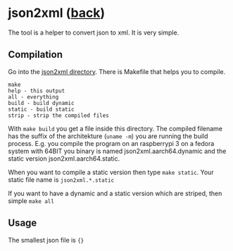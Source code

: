 # json2xml ([back](00-A-documentation.md))
The tool is a helper to convert json to xml. It is very simple.

## Compilation
Go into the [json2xml directory](../tools/json2xml). There is Makefile that helps you to compile.

```
make
help - this output
all - everything
build - build dynamic
static - build static
strip - strip the compiled files
```

With `make build` you get a file inside this directory. The compiled filename has the suffix of the architekture (`uname -m`) you are running the build process. E.g. you compile the program on an raspberrypi 3 on a fedora system with 64BIT you binary is named json2xml.aarch64.dynamic and the static version json2xml.aarch64.static.

When you want to compile a static version then type `make static`. Your static file name is `json2xml.*.static`

If you want to have a dynamic and a static version which are striped, then simple `make all`

## Usage
The smallest json file is `{}`



